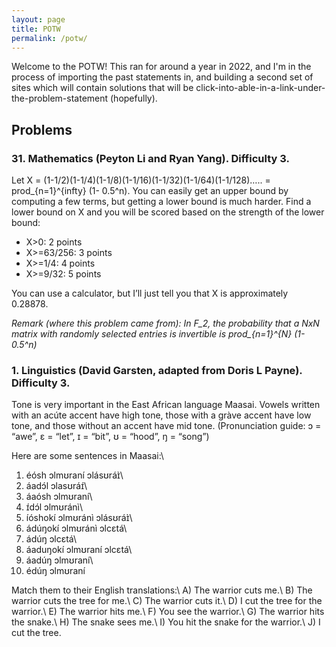 ```yaml
---
layout: page
title: POTW
permalink: /potw/
---
```

Welcome to the POTW! This ran for around a year in 2022, and I'm in the process of importing the past statements in, and building a second set of sites which will contain solutions that will be click-into-able-in-a-link-under-the-problem-statement (hopefully).


## Problems

### 31. Mathematics (Peyton Li and Ryan Yang). Difficulty 3.
Let X = (1-1/2)(1-1/4)(1-1/8)(1-1/16)(1-1/32)(1-1/64)(1-1/128)….. = prod_{n=1}^{infty} (1- 0.5^n).
You can easily get an upper bound by computing a few terms, but getting a lower bound is much harder. Find a lower bound on X and you will be scored based on the strength of the lower bound:
- X>0: 2 points
- X>=63/256: 3 points
- X>=1/4: 4 points
- X>=9/32: 5 points

You can use a calculator, but I’ll just tell you that X is approximately 0.28878.

*Remark (where this problem came from): In F_2, the probability that a NxN matrix with randomly selected entries is invertible is prod_{n=1}^{N} (1- 0.5^n)*


### 1. Linguistics (David Garsten, adapted from Doris L Payne). Difficulty 3.
Tone is very important in the East African language Maasai. Vowels written with an acúte accent have high tone, those with a gràve accent have low tone, and those without an accent have mid tone. (Pronunciation guide: ɔ = “awe”, ɛ = “let”, ɪ = “bit”, ʊ = “hood”, ŋ = “song”)

Here are some sentences in Maasai:\\
1) éósh ɔlmʊraní ɔlásʊráɪ̀\\
2) áadɔ́l ɔlasʊráɪ́\\
3) áaósh ɔlmʊraní\\
4) ɪ́dɔ́l ɔlmʊránì\\
5) íóshokí ɔlmʊránì ɔlásʊráɪ̀\\
6) ádúŋokí ɔlmʊránì ɔlcɛtá\\
7) ádúŋ ɔlcɛtá\\
8) áaduŋokí ɔlmʊraní ɔlcɛtá\\
9) áadúŋ ɔlmʊraní\\
10) édúŋ ɔlmʊraní

Match them to their English translations:\\
A) The warrior cuts me.\\
B) The warrior cuts the tree for me.\\
C) The warrior cuts it.\\
D) I cut the tree for the warrior.\\
E) The warrior hits me.\\
F) You see the warrior.\\
G) The warrior hits the snake.\\
H) The snake sees me.\\
I) You hit the snake for the warrior.\\
J) I cut the tree.